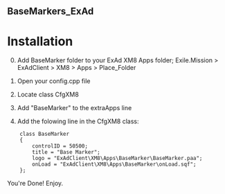 ## BaseMarkers_ExAd
# Installation
0. Add BaseMarker folder to your ExAd XM8 Apps folder; Exile.Mission > ExAdClient > XM8 > Apps > Place_Folder

0. Open your config.cpp file
0. Locate class CfgXM8
0. Add "BaseMarker" to the extraApps line
0. Add the folowing line in the CfgXM8 class:
```
	class BaseMarker 
	{
		controlID = 50500;
		title = "Base Marker";		
		logo = "ExAdClient\XM8\Apps\BaseMarker\BaseMarker.paa";
		onLoad = "ExAdClient\XM8\Apps\BaseMarker\onLoad.sqf";
	};
```

You're Done! Enjoy.
